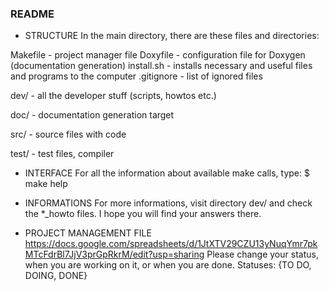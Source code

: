 ### README ###

- STRUCTURE
In the main directory, there are these files and directories:

Makefile - project manager file
Doxyfile - configuration file for Doxygen (documentation generation)
install.sh - installs necessary and useful files and programs to the computer
.gitignore - list of ignored files

dev/ - all the developer stuff (scripts, howtos etc.)

doc/ - documentation generation target

src/ - source files with code

test/ - test files, compiler

- INTERFACE
For all the information about available make calls, type:
  $ make help

- INFORMATIONS
For more informations, visit directory dev/ and check the *_howto files. I
hope you will find your answers there.

- PROJECT MANAGEMENT FILE
https://docs.google.com/spreadsheets/d/1JtXTV29CZU13yNuqYmr7pkMTcFdrBl7JjV3prGpRkrM/edit?usp=sharing
Please change your status, when you are working on it, or when you are done. Statuses: {TO DO, DOING, DONE}